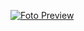[![Foto Preview](preview/20-projects-with-html-and-css.avif)](https://20essentials.github.io/20-projects-with-html-and-css/)

